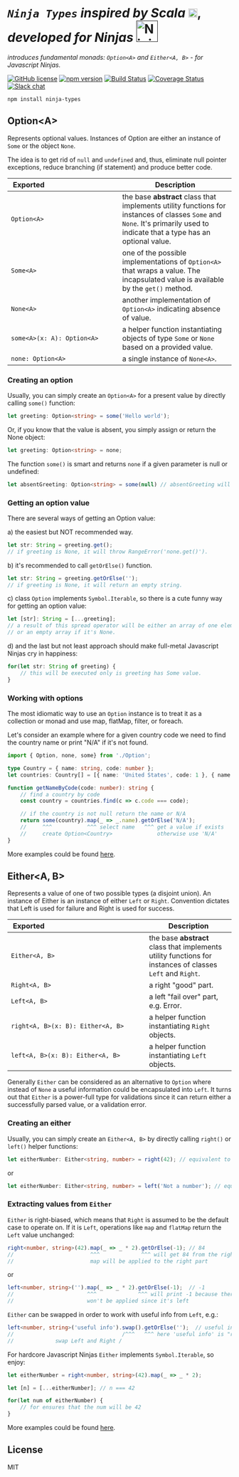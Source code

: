 # **_`Ninja Types`_**  _inspired by Scala_ [<img src="https://github.com/ddoronin/ninja-types/blob/master/assets/scala-spiral.png" alt="Scala" width="20px"/>](http://www.scala-lang.org/), _developed for Ninjas_ [<img src="https://github.com/ddoronin/ninja-types/blob/master/assets/ninja.png" alt="Ninja" width="48px"/>]()

_introduces fundamental monads: `Option<A>` and `Either<A, B>` - for Javascript Ninjas._

[![GitHub license](https://img.shields.io/badge/license-MIT-blue.svg)](https://github.com/ddoronin/ninja-types/blob/master/LICENSE) 
[![npm version](https://img.shields.io/npm/v/ninja-types.svg?style=flat)](https://www.npmjs.com/package/ninja-types) 
[![Build Status](https://travis-ci.org/ddoronin/ninja-types.svg?branch=master)](https://travis-ci.org/ddoronin/ninja-types) 
[![Coverage Status](https://coveralls.io/repos/github/ddoronin/ninja-types/badge.svg)](https://coveralls.io/github/ddoronin/ninja-types) 
[![Slack chat](https://now-examples-slackin-fpiresrxzs.now.sh/badge.svg)](https://now-examples-slackin-fpiresrxzs.now.sh) 

```
npm install ninja-types
```

## Option&lt;A>

Represents optional values. Instances of Option are either an instance of `Some` or the object `None`.

The idea is to get rid of `null` and `undefined` and, thus, eliminate null pointer exceptions, reduce branching (if statement) and produce better code.

| &nbsp;Exported&nbsp;&nbsp;&nbsp;&nbsp;&nbsp;&nbsp;&nbsp;&nbsp;&nbsp;&nbsp;&nbsp;&nbsp;&nbsp;&nbsp;&nbsp;&nbsp;&nbsp;&nbsp;&nbsp;&nbsp;&nbsp;&nbsp;&nbsp;&nbsp;&nbsp;&nbsp;&nbsp;&nbsp;&nbsp;&nbsp;&nbsp;&nbsp;&nbsp;&nbsp;&nbsp;&nbsp;&nbsp;| Description |
| ------ | ----------- |
| `Option<A>`  | the base **abstract** class that implements utility functions for instances of classes `Some` and `None`. It's primarily used to indicate that a type has an optional value. |
| `Some<A>` |  one of the possible implementations of `Option<A>` that wraps a value. The incapsulated value is available by the `get()` method. |
| `None<A>` | another implementation of `Option<A>` indicating absence of value.|
| `some<A>(x: A): Option<A>` | a helper function instantiating objects of type `Some` or `None` based on a provided value.|
| `none: Option<A>` | a single instance of `None<A>`. |

### Creating an option

Usually, you can simply create an `Option<A>` for a present value by directly calling `some()` function:

```typescript
let greeting: Option<string> = some('Hello world');
```

Or, if you know that the value is absent, you simply assign or return the None object:

```typescript
let greeting: Option<string> = none;
```

The function `some()` is smart and returns `none` if a given parameter is null or undefined:

```typescript
let absentGreeting: Option<string> = some(null) // absentGreeting will be none
```

### Getting an option value

There are several ways of getting an Option value:

a) the easiest but NOT recommended way.
```typescript
let str: String = greeting.get();
// if greeting is None, it will throw RangeError('none.get()').
```

b) it's recommended to call `getOrElse()` function.
```typescript
let str: String = greeting.getOrElse(''); 
// if greeting is None, it will return an empty string.
```

c) class `Option` implements `Symbol.Iterable`, so there is a cute funny way for getting an option value:
```typescript
let [str]: String = [...greeting]; 
// a result of this spread operator will be either an array of one element if Option is Some 
// or an empty array if it's None.
```
d) and the last but not least approach should make full-metal Javascript Ninjas cry in happiness:
```typescript
for(let str: String of greeting) {
    // this will be executed only is greeting has Some value.
}
```

### Working with options

The most idiomatic way to use an `Option` instance is to treat it as a collection or monad and use map, flatMap, filter, or foreach.

Let's consider an example where for a given country code we need to find the country name or print "N/A" if it's not found. 

```typescript
import { Option, none, some} from './Option';

type Country = { name: string, code: number };
let countries: Country[] = [{ name: 'United States', code: 1 }, { name: 'United Kingdom', code: 44 }];

function getNameByCode(code: number): string {
    // find a country by code
    const country = countries.find(c => c.code === code);

    // if the country is not null return the name or N/A
    return some(country).map(_ => _.name).getOrElse('N/A');
    //     ^^^           ^^^ select name   ^^^ get a value if exists
    //     create Option<Country>              otherwise use 'N/A'
}
```

More examples could be found [here](https://github.com/ddoronin/ninja-types/blob/master/test/Option.examples.spec.ts).

## Either&lt;A, B>

Represents a value of one of two possible types (a disjoint union). 
An instance of Either is an instance of either `Left` or `Right`.
Convention dictates that Left is used for failure and Right is used for success.

| &nbsp;Exported&nbsp;&nbsp;&nbsp;&nbsp;&nbsp;&nbsp;&nbsp;&nbsp;&nbsp;&nbsp;&nbsp;&nbsp;&nbsp;&nbsp;&nbsp;&nbsp;&nbsp;&nbsp;&nbsp;&nbsp;&nbsp;&nbsp;&nbsp;&nbsp;&nbsp;&nbsp;&nbsp;&nbsp;&nbsp;&nbsp;&nbsp;&nbsp;&nbsp;&nbsp;&nbsp;&nbsp;&nbsp;&nbsp;&nbsp;&nbsp;&nbsp;&nbsp;&nbsp;&nbsp;&nbsp;&nbsp;&nbsp;&nbsp;&nbsp;&nbsp;&nbsp; | Description |
| ------ | ----------- |
| `Either<A, B>`| the base **abstract** class that implements utility functions for instances of classes `Left` and `Right`. |
| `Right<A, B>` | a right "good" part. |
| `Left<A, B>` | a left "fail over" part, e.g. Error. |
| `right<A, B>(x: B): Either<A, B>` | a helper function instantiating `Right` objects. |
| `left<A, B>(x: B): Either<A, B>` | a helper function instantiating `Left` objects. |

Generally `Either` can be considered as an alternative to `Option` where instead of 
`None` a useful information could be encapsulated into `Left`. 
It turns out that `Either` is a power-full type for validations 
since it can return either a successfully parsed value, or a validation error.

### Creating an either

Usually, you can simply create an `Either<A, B>` by directly calling `right()` or `left()` helper functions:

```typescript
let eitherNumber: Either<string, number> = right(42); // equivalent to new Right(42)
```

or

```typescript
let eitherNumber: Either<string, number> = left('Not a number'); // equivalent to new Left('Not a number')
```

### Extracting values from `Either`

`Either` is right-biased, which means that `Right` is assumed to be the default case to operate on. 
If it is `Left`, operations like `map` and `flatMap` return the `Left` value unchanged:

```typescript
right<number, string>(42).map(_ => _ * 2).getOrElse(-1); // 84
//                        ^^^             ^^^ will get 84 from the right 
//                        map will be applied to the right part 
```

or

```typescript
left<number, string>('').map(_ => _ * 2).getOrElse(-1);  // -1
//                       ^^^             ^^^ will print -1 because there's no any right
//                       won't be applied since it's left
```

`Either` can be swapped in order to work with useful info from `Left`, e.g.:

```typescript
left<number, string>('useful info').swap().getOrElse('');  // useful info
//                                  /^^^   ^^^ here 'useful info' is "right" 
//             swap Left and Right /
```

For hardcore Javascript Ninjas `Either` implements `Symbol.Iterable`, so enjoy:
```typescript
let eitherNumber = right<number, string>(42).map(_ => _ * 2);

let [n] = [...eitherNumber]; // n === 42

for(let num of eitherNumber) {
    // for ensures that the num will be 42
}
```

More examples could be found [here](https://github.com/ddoronin/ninja-types/blob/master/test/Either.examples.spec.ts).

## License

MIT